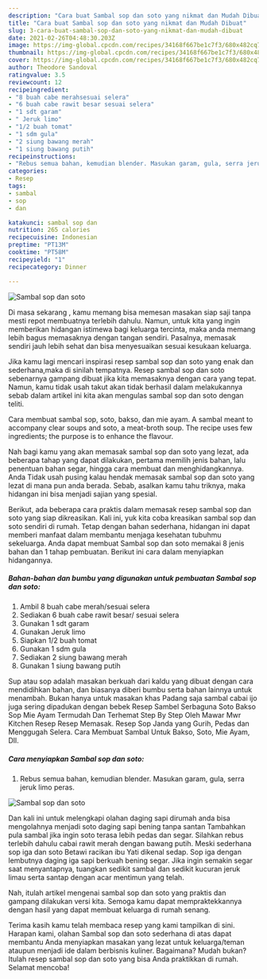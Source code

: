 ```yaml
---
description: "Cara buat Sambal sop dan soto yang nikmat dan Mudah Dibuat"
title: "Cara buat Sambal sop dan soto yang nikmat dan Mudah Dibuat"
slug: 3-cara-buat-sambal-sop-dan-soto-yang-nikmat-dan-mudah-dibuat
date: 2021-02-26T04:48:30.203Z
image: https://img-global.cpcdn.com/recipes/34168f667be1c7f3/680x482cq70/sambal-sop-dan-soto-foto-resep-utama.jpg
thumbnail: https://img-global.cpcdn.com/recipes/34168f667be1c7f3/680x482cq70/sambal-sop-dan-soto-foto-resep-utama.jpg
cover: https://img-global.cpcdn.com/recipes/34168f667be1c7f3/680x482cq70/sambal-sop-dan-soto-foto-resep-utama.jpg
author: Theodore Sandoval
ratingvalue: 3.5
reviewcount: 12
recipeingredient:
- "8 buah cabe merahsesuai selera"
- "6 buah cabe rawit besar sesuai selera"
- "1 sdt garam"
- " Jeruk limo"
- "1/2 buah tomat"
- "1 sdm gula"
- "2 siung bawang merah"
- "1 siung bawang putih"
recipeinstructions:
- "Rebus semua bahan, kemudian blender. Masukan garam, gula, serra jeruk limo peras."
categories:
- Resep
tags:
- sambal
- sop
- dan

katakunci: sambal sop dan 
nutrition: 265 calories
recipecuisine: Indonesian
preptime: "PT13M"
cooktime: "PT58M"
recipeyield: "1"
recipecategory: Dinner

---
```



![Sambal sop dan soto](https://img-global.cpcdn.com/recipes/34168f667be1c7f3/680x482cq70/sambal-sop-dan-soto-foto-resep-utama.jpg)

Di masa  sekarang , kamu memang bisa memesan masakan siap saji tanpa mesti repot membuatnya terlebih dahulu. Namun, untuk kita yang ingin memberikan hidangan istimewa bagi keluarga tercinta, maka anda memang lebih bagus memasaknya dengan tangan sendiri. Pasalnya, memasak sendiri jauh lebih sehat dan bisa menyesuaikan sesuai kesukaan keluarga.

Jika kamu lagi mencari inspirasi resep sambal sop dan soto yang enak dan sederhana,maka di sinilah tempatnya. Resep sambal sop dan soto  sebenarnya gampang dibuat jika kita memasaknya dengan cara yang tepat. Namun, kamu tidak usah takut akan tidak berhasil dalam melakukannya 
sebab dalam artikel ini kita akan mengulas sambal sop dan soto dengan teliti.  

Cara membuat sambal sop, soto, bakso, dan mie ayam. A sambal meant to accompany clear soups and soto, a meat-broth soup. The recipe uses few ingredients; the purpose is to enhance the flavour.

Nah bagi kamu yang akan memasak sambal sop dan soto yang lezat, ada beberapa tahap yang dapat dilakukan, pertama memilih jenis bahan, lalu penentuan bahan segar, hingga cara membuat dan menghidangkannya. Anda Tidak usah pusing kalau hendak memasak sambal sop dan soto yang lezat di mana pun anda berada. Sebab, asalkan kamu  tahu triknya, maka hidangan ini bisa menjadi sajian yang spesial.

Berikut, ada beberapa cara praktis  dalam memasak resep sambal sop dan soto yang siap dikreasikan. Kali ini, yuk kita coba kreasikan sambal sop dan soto sendiri di rumah. Tetap dengan bahan sederhana, hidangan ini dapat memberi manfaat dalam membantu menjaga kesehatan tubuhmu sekeluarga. Anda dapat membuat Sambal sop dan soto memakai 8 jenis bahan dan 1 tahap pembuatan. Berikut ini cara dalam menyiapkan hidangannya.

<!--inarticleads1-->

##### Bahan-bahan dan bumbu yang digunakan untuk pembuatan Sambal sop dan soto:

1. Ambil 8 buah cabe merah/sesuai selera
1. Sediakan 6 buah cabe rawit besar/ sesuai selera
1. Gunakan 1 sdt garam
1. Gunakan  Jeruk limo
1. Siapkan 1/2 buah tomat
1. Gunakan 1 sdm gula
1. Sediakan 2 siung bawang merah
1. Gunakan 1 siung bawang putih


Sup atau sop adalah masakan berkuah dari kaldu yang dibuat dengan cara mendidihkan bahan, dan biasanya diberi bumbu serta bahan lainnya untuk menambah. Bukan hanya untuk masakan khas Padang saja sambal cabai ijo juga sering dipadukan dengan bebek Resep Sambel Serbaguna Soto Bakso Sop Mie Ayam Termudah Dan Terhemat Step By Step Oleh Mawar Mwr Kitchen Resep Resep Memasak. Resep Sop Janda yang Gurih, Pedas dan Menggugah Selera. Cara Membuat Sambal Untuk Bakso, Soto, Mie Ayam, Dll. 

<!--inarticleads2-->

##### Cara menyiapkan Sambal sop dan soto:

1. Rebus semua bahan, kemudian blender. Masukan garam, gula, serra jeruk limo peras.
<img src="https://img-global.cpcdn.com/steps/8db74bec8278bb16/160x128cq70/sambal-sop-dan-soto-langkah-memasak-1-foto.jpg" alt="Sambal sop dan soto">

Dan kali ini untuk melengkapi olahan daging sapi dirumah anda bisa mengolahnya menjadi soto daging sapi bening tanpa santan Tambahkan pula sambal jika ingin soto terasa lebih pedas dan segar. Silahkan rebus terlebih dahulu cabai rawit merah dengan bawang putih. Meski sederhana sop iga dan soto Betawi racikan ibu Yati dikenal sedap. Sop iga dengan lembutnya daging iga sapi berkuah bening segar. Jika ingin semakin segar saat menyantapnya, tuangkan sedikit sambal dan sedikit kucuran jeruk limau serta santap dengan acar mentimun yang telah. 

Nah, itulah artikel mengenai  sambal sop dan soto  yang praktis dan gampang dilakukan versi kita. Semoga kamu dapat mempraktekkannya dengan hasil yang dapat membuat keluarga di rumah senang. 

Terima kasih kamu telah membaca resep yang kami tampilkan di sini. Harapan kami, olahan  Sambal sop dan soto sederhana di atas dapat membantu Anda menyiapkan masakan yang lezat untuk keluarga/teman ataupun menjadi ide dalam berbisnis kuliner. Bagaimana? Mudah bukan? Itulah resep sambal sop dan soto yang bisa Anda praktikkan di rumah. Selamat mencoba!

